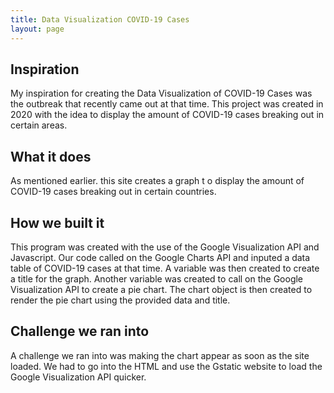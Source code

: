 ```yaml
---
title: Data Visualization COVID-19 Cases
layout: page
---
```


## Inspiration

My inspiration for creating the Data Visualization of COVID-19 Cases was the outbreak that recently came out at that time. This project was created in 2020 with the idea to display the amount of COVID-19 cases breaking out in certain areas.

## What it does

As mentioned earlier. this site creates a graph t o display the amount of COVID-19 cases breaking out in certain countries.

## How we built it

This program was created with the use of the Google Visualization API and Javascript. Our code called on the Google Charts API and inputed a data table of COVID-19 cases at that time. A variable was then created to create a title for the graph. Another variable was created to call on the Google Visualization API to create a pie chart. The chart object is then created to render the pie chart using the provided data and title.

## Challenge we ran into

A challenge we ran into was making the chart appear as soon as the site loaded. We had to go into the HTML and use the Gstatic website to load the Google Visualization API quicker.

